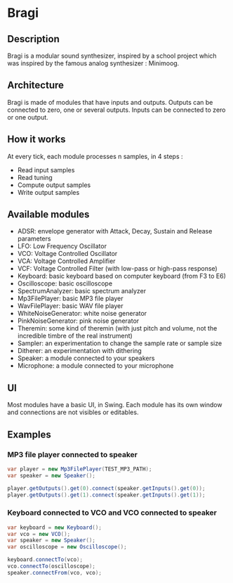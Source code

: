 # Bragi
## Description
Bragi is a modular sound synthesizer, inspired by a school project which was inspired by the famous analog synthesizer : Minimoog.
## Architecture
Bragi is made of modules that have inputs and outputs.
Outputs can be connected to zero, one or several outputs.
Inputs can be connected to zero or one output.
## How it works
At every tick, each module processes n samples, in 4 steps :
* Read input samples
* Read tuning
* Compute output samples
* Write output samples
## Available modules
* ADSR: envelope generator with Attack, Decay, Sustain and Release parameters
* LFO: Low Frequency Oscillator
* VCO: Voltage Controlled Oscillator
* VCA: Voltage Controlled Amplifier
* VCF: Voltage Controlled Filter (with low-pass or high-pass response)
* Keyboard: basic keyboard based on computer keyboard (from F3 to E6)
* Oscilloscope: basic oscilloscope
* SpectrumAnalyzer: basic spectrum analyzer
* Mp3FilePlayer: basic MP3 file player
* WavFilePlayer: basic WAV file player
* WhiteNoiseGenerator: white noise generator
* PinkNoiseGenerator: pink noise generator
* Theremin: some kind of theremin (with just pitch and volume, not the incredible timbre of the real instrument)
* Sampler: an experimentation to change the sample rate or sample size
* Ditherer: an experimentation with dithering
* Speaker: a module connected to your speakers
* Microphone: a module connected to your microphone
## UI
Most modules have a basic UI, in Swing.
Each module has its own window and connections are not visibles or editables.
## Examples
### MP3 file player connected to speaker
```java
var player = new Mp3FilePlayer(TEST_MP3_PATH);
var speaker = new Speaker();

player.getOutputs().get(0).connect(speaker.getInputs().get(0));
player.getOutputs().get(1).connect(speaker.getInputs().get(1));
```
### Keyboard connected to VCO and VCO connected to speaker
```java
var keyboard = new Keyboard();
var vco = new VCO();
var speaker = new Speaker();
var oscilloscope = new Oscilloscope();

keyboard.connectTo(vco);
vco.connectTo(oscilloscope);
speaker.connectFrom(vco, vco);
```